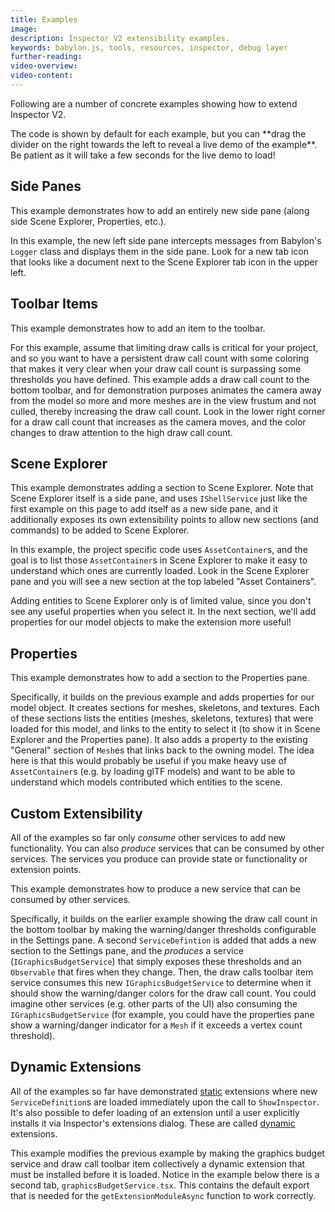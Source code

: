 ```yaml
---
title: Examples
image:
description: Inspector V2 extensibility examples.
keywords: babylon.js, tools, resources, inspector, debug layer
further-reading:
video-overview:
video-content:
---
```


Following are a number of concrete examples showing how to extend Inspector V2.

<Alert severity="info">
The code is shown by default for each example, but you can **drag the divider on the right towards the left to reveal a live demo of the example**. Be patient as it will take a few seconds for the live demo to load!
</Alert>

## Side Panes

This example demonstrates how to add an entirely new side pane (along side Scene Explorer, Properties, etc.).

In this example, the new left side pane intercepts messages from Babylon's `Logger` class and displays them in the side pane. Look for a new tab icon that looks like a document next to the Scene Explorer tab icon in the upper left.

<CodeSandbox id="5r44gx" title="Inspector V2 - Adding a Side Pane" />

## Toolbar Items

This example demonstrates how to add an item to the toolbar.

For this example, assume that limiting draw calls is critical for your project, and so you want to have a persistent draw call count with some coloring that makes it very clear when your draw call count is surpassing some thresholds you have defined. This example adds a draw call count to the bottom toolbar, and for demonstration purposes animates the camera away from the model so more and more meshes are in the view frustum and not culled, thereby increasing the draw call count. Look in the lower right corner for a draw call count that increases as the camera moves, and the color changes to draw attention to the high draw call count.

<CodeSandbox id="jpzd28" title="Inspector V2 - Adding a Toolbar Item" />

## Scene Explorer

This example demonstrates adding a section to Scene Explorer. Note that Scene Explorer itself is a side pane, and uses `IShellService` just like the first example on this page to add itself as a new side pane, and it additionally exposes its own extensibility points to allow new sections (and commands) to be added to Scene Explorer.

In this example, the project specific code uses `AssetContainer`s, and the goal is to list those `AssetContainer`s in Scene Explorer to make it easy to understand which ones are currently loaded. Look in the Scene Explorer pane and you will see a new section at the top labeled "Asset Containers".

<Alert severity="info">
Adding entities to Scene Explorer only is of limited value, since you don't see any useful properties when you select it. In the next section, we'll add properties for our model objects to make the extension more useful!
</Alert>

<CodeSandbox id="695j5p" title="Inspector V2 - Adding a Scene Explorer Section" />

## Properties

This example demonstrates how to add a section to the Properties pane.

Specifically, it builds on the previous example and adds properties for our model object. It creates sections for meshes, skeletons, and textures. Each of these sections lists the entities (meshes, skeletons, textures) that were loaded for this model, and links to the entity to select it (to show it in Scene Explorer and the Properties pane). It also adds a property to the existing "General" section of `Mesh`es that links back to the owning model. The idea here is that this would probably be useful if you make heavy use of `AssetContainer`s (e.g. by loading glTF models) and want to be able to understand which models contributed which entities to the scene.

<CodeSandbox id="8k76r3" title="Inspector V2 - Adding to the Properties Pane" />

## Custom Extensibility

All of the examples so far only *consume* other services to add new functionality. You can also *produce* services that can be consumed by other services. The services you produce can provide state or functionality or extension points.

This example demonstrates how to produce a new service that can be consumed by other services.

Specifically, it builds on the earlier example showing the draw call count in the bottom toolbar by making the warning/danger thresholds configurable in the Settings pane. A second `ServiceDefintion` is added that adds a new section to the Settings pane, and the *produces* a service (`IGraphicsBudgetService`) that simply exposes these thresholds and an `Observable` that fires when they change. Then, the draw calls toolbar item service consumes this new `IGraphicsBudgetService` to determine when it should show the warning/danger colors for the draw call count. You could imagine other services (e.g. other parts of the UI) also consuming the `IGraphicsBudgetService` (for example, you could have the properties pane show a warning/danger indicator for a `Mesh` if it exceeds a vertex count threshold).

<CodeSandbox id="hvmtjn" title="Inspector V2 - Producing a Service" />

## Dynamic Extensions

All of the examples so far have demonstrated [static](/toolsAndResources/inspectorv2/architecture#static-extensions) extensions where new `ServiceDefinition`s are loaded immediately upon the call to `ShowInspector`. It's also possible to defer loading of an extension until a user explicitly installs it via Inspector's extensions dialog. These are called [dynamic](/toolsAndResources/inspectorv2/architecture#dynamic-extensions) extensions.

This example modifies the previous example by making the graphics budget service and draw call toolbar item collectively a dynamic extension that must be installed before it is loaded. Notice in the example below there is a second tab, `graphicsBudgetService.tsx`. This contains the default export that is needed for the `getExtensionModuleAsync` function to work correctly.

<CodeSandbox id="98pthf" title="Inspector V2 - Dynamic Extension" files="/src/index.tsx,/src/graphicsBudgetService.tsx" />

